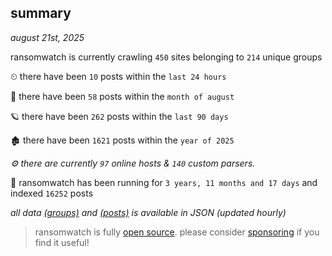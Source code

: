 
## summary
_august 21st, 2025_

ransomwatch is currently crawling `450` sites belonging to `214` unique groups

⏲ there have been `10` posts within the `last 24 hours`

🦈 there have been `58` posts within the `month of august`

🪐 there have been `262` posts within the `last 90 days`

🏚 there have been `1621` posts within the `year of 2025`

_⚙️ there are currently `97` online hosts & `140` custom parsers._

🦕 ransomwatch has been running for `3 years, 11 months and 17 days` and indexed `16252` posts

_all data  [(groups)](http://ransomwhat.telemetry.ltd/groups) and [(posts)](http://ransomwhat.telemetry.ltd/posts) is available in JSON (updated hourly)_

> ransomwatch is fully [open source](https://github.com/joshhighet/ransomwatch#ransomwatch--). please consider [sponsoring](https://github.com/sponsors/joshhighet) if you find it useful!
